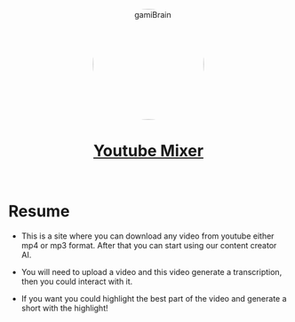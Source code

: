 <p align="center">
  <a href="https://www.gamiui.com">
    <img src="https://i.pinimg.com/originals/02/61/18/0261188a351ebd989dd394761403da28.jpg" alt="gamiBrain" width="200"  style="border-radius:50%"/>
    <h1 align="center">Youtube Mixer</h1>
  </a>
</p>
</br>

# Resume

- This is a site where you can download any video from youtube either mp4 or mp3 format. After that you can start using our content creator AI.

- You will need to upload a video and this video generate a transcription, then you could interact with it.

- If you want you could highlight the best part of the video and generate a short with the highlight!
